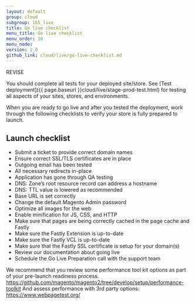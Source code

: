 ```yaml
---
layout: default
group: cloud
subgroup: 165_live
title: Go live checklist
menu_title: Go live checklist
menu_order: 10
menu_node:
version: 2.0
github_link: cloud/live/go-live-checklist.md
---
```


REVISE

You should complete all tests for your deployed site/store. See [Test deployment]({{ page.baseurl }}cloud/live/stage-prod-test.html) for testing all aspects of your sites, stores, and environments.


When you are ready to go live and after you tested the deployment, work through the following checklists to verify your store is fully prepared to launch.

## Launch checklist
* Submit a ticket to provide correct domain names
*	Ensure correct SSL/TLS certificates are in place
*	Outgoing email has been tested
*	All necessary redirects in-place
*	Application has gone through QA testing
*	DNS: Zone’s root resource record can address a hostname
*	DNS: TTL value is lowered as recommended
*	Base URL is set correctly
*	Change the default Magento Admin password
*	Optimize all images for the web
*	Enable minification for JS, CSS, and HTTP
*	Make sure that pages are being correctly cached in the page cache and Fastly
*	Make sure the Fastly Extension is up-to-date
*	Make sure the Fastly VCL is up-to-date
*	Make sure that the Fastly SSL certificate is setup for your domain(s)
*	Review our documentation about going live
*	Schedule the Go Live Preparation call with the support team

We recommend that you review some performance tool kit options as part of your pre-launch readiness process.
https://github.com/magento/magento2/tree/develop/setup/performance-toolkit
And assess performance with 3rd party options:
https://www.webpagetest.org/
